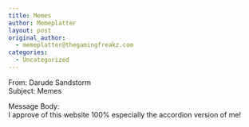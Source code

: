 ```yaml
---
title: Memes
author: Memeplatter
layout: post
original_author:
  - memeplatter@thegamingfreakz.com
categories:
  - Uncategorized
---
```

From: Darude Sandstorm  
Subject: Memes

Message Body:  
I approve of this website 100% especially the accordion version of me!